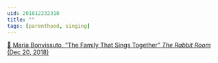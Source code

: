 ```yaml
---
uid: 201812232310  
title: ""  
tags: [parenthood, singing]
---
```


[📌 Maria Bonvissuto, “The Family That Sings Together” *The Rabbit Room* (Dec 20, 2018)](https://rabbitroom.com/2018/12/the-family-that-sings-together/)
